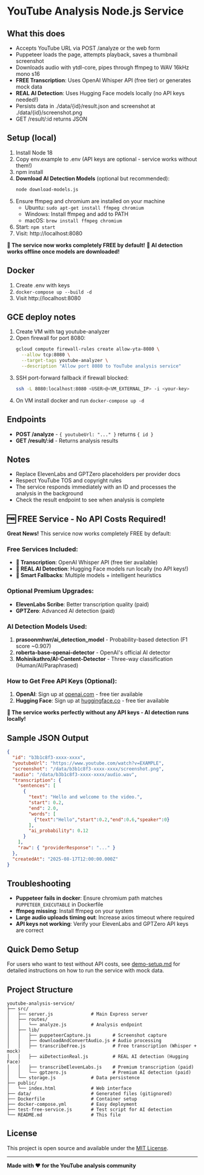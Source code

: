 # YouTube Analysis Node.js Service

## What this does

- Accepts YouTube URL via POST /analyze or the web form
- Puppeteer loads the page, attempts playback, saves a thumbnail screenshot
- Downloads audio with ytdl-core, pipes through ffmpeg to WAV 16kHz mono s16
- **FREE Transcription**: Uses OpenAI Whisper API (free tier) or generates mock data
- **REAL AI Detection**: Uses Hugging Face models locally (no API keys needed!)
- Persists data in ./data/{id}/result.json and screenshot at ./data/{id}/screenshot.png
- GET /result/:id returns JSON

## Setup (local)

1. Install Node 18
2. Copy env.example to .env (API keys are optional - service works without them!)
3. npm install
4. **Download AI Detection Models** (optional but recommended):
   ```bash
   node download-models.js
   ```
5. Ensure ffmpeg and chromium are installed on your machine
   - Ubuntu: `sudo apt-get install ffmpeg chromium`
   - Windows: Install ffmpeg and add to PATH
   - macOS: `brew install ffmpeg chromium`
6. Start: `npm start`
7. Visit: http://localhost:8080

**🎉 The service now works completely FREE by default!**
**🤖 AI detection works offline once models are downloaded!**

## Docker

1. Create .env with keys
2. `docker-compose up --build -d`
3. Visit http://localhost:8080

## GCE deploy notes

1. Create VM with tag youtube-analyzer
2. Open firewall for port 8080:
   ```bash
   gcloud compute firewall-rules create allow-yta-8080 \
     --allow tcp:8080 \
     --target-tags youtube-analyzer \
     --description "Allow port 8080 to YouTube analysis service"
   ```
3. SSH port-forward fallback if firewall blocked:
   ```bash
   ssh -L 8080:localhost:8080 <USER>@<VM_EXTERNAL_IP> -i <your-key>
   ```
4. On VM install docker and run `docker-compose up -d`

## Endpoints

- **POST /analyze** - `{ youtubeUrl: "..." }` returns `{ id }`
- **GET /result/:id** - Returns analysis results

## Notes

- Replace ElevenLabs and GPTZero placeholders per provider docs
- Respect YouTube TOS and copyright rules
- The service responds immediately with an ID and processes the analysis in the background
- Check the result endpoint to see when analysis is complete

## 🆓 FREE Service - No API Costs Required!

**Great News!** This service now works completely FREE by default:

### **Free Services Included:**
- **🎯 Transcription**: OpenAI Whisper API (free tier available)
- **🤖 REAL AI Detection**: Hugging Face models run locally (no API keys!)
- **📱 Smart Fallbacks**: Multiple models + intelligent heuristics

### **Optional Premium Upgrades:**
- **ElevenLabs Scribe**: Better transcription quality (paid)
- **GPTZero**: Advanced AI detection (paid)

### **AI Detection Models Used:**
1. **prasoonmhwr/ai_detection_model** - Probability-based detection (F1 score ~0.907)
2. **roberta-base-openai-detector** - OpenAI's official AI detector
3. **Mohinikathro/AI-Content-Detector** - Three-way classification (Human/AI/Paraphrased)

### **How to Get Free API Keys (Optional):**
1. **OpenAI**: Sign up at [openai.com](https://openai.com) - free tier available
2. **Hugging Face**: Sign up at [huggingface.co](https://huggingface.co) - free tier available

**🎉 The service works perfectly without any API keys - AI detection runs locally!**

## Sample JSON Output

```json
{
  "id": "b3b1c8f3-xxxx-xxxx",
  "youtubeUrl": "https://www.youtube.com/watch?v=EXAMPLE",
  "screenshot": "/data/b3b1c8f3-xxxx-xxxx/screenshot.png",
  "audio": "/data/b3b1c8f3-xxxx-xxxx/audio.wav",
  "transcription": {
    "sentences": [
      {
        "text": "Hello and welcome to the video.",
        "start": 0.2,
        "end": 2.0,
        "words": [
          {"text":"Hello","start":0.2,"end":0.6,"speaker":0}
        ],
        "ai_probability": 0.12
      }
    ],
    "raw": { "providerResponse": "..." }
  },
  "createdAt": "2025-08-17T12:00:00.000Z"
}
```

## Troubleshooting

- **Puppeteer fails in docker**: Ensure chromium path matches `PUPPETEER_EXECUTABLE` in Dockerfile
- **ffmpeg missing**: Install ffmpeg on your system
- **Large audio uploads timing out**: Increase axios timeout where required
- **API keys not working**: Verify your ElevenLabs and GPTZero API keys are correct

## Quick Demo Setup

For users who want to test without API costs, see [demo-setup.md](./demo-setup.md) for detailed instructions on how to run the service with mock data.

## Project Structure

```
youtube-analysis-service/
├── src/
│   ├── server.js              # Main Express server
│   ├── routes/
│   │   └── analyze.js         # Analysis endpoint
│   ├── lib/
│   │   ├── puppeteerCapture.js        # Screenshot capture
│   │   ├── downloadAndConvertAudio.js # Audio processing
│   │   ├── transcribeFree.js          # Free transcription (Whisper + mock)
│   │   ├── aiDetectionReal.js         # REAL AI detection (Hugging Face)
│   │   ├── transcribeElevenLabs.js    # Premium transcription (paid)
│   │   └── gptzero.js                 # Premium AI detection (paid)
│   └── storage.js             # Data persistence
├── public/
│   └── index.html             # Web interface
├── data/                      # Generated files (gitignored)
├── Dockerfile                 # Container setup
├── docker-compose.yml         # Easy deployment
├── test-free-service.js       # Test script for AI detection
└── README.md                  # This file
```

## License

This project is open source and available under the [MIT License](LICENSE).

---

**Made with ❤️ for the YouTube analysis community**